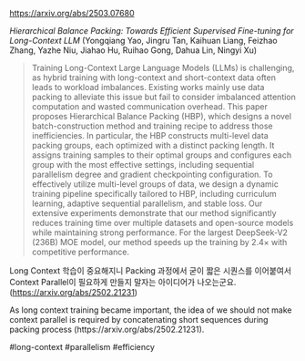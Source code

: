 https://arxiv.org/abs/2503.07680

*Hierarchical Balance Packing: Towards Efficient Supervised Fine-tuning for Long-Context LLM* (Yongqiang Yao, Jingru Tan, Kaihuan Liang, Feizhao Zhang, Yazhe Niu, Jiahao Hu, Ruihao Gong, Dahua Lin, Ningyi Xu)

> Training Long-Context Large Language Models (LLMs) is challenging, as hybrid training with long-context and short-context data often leads to workload imbalances. Existing works mainly use data packing to alleviate this issue but fail to consider imbalanced attention computation and wasted communication overhead. This paper proposes Hierarchical Balance Packing (HBP), which designs a novel batch-construction method and training recipe to address those inefficiencies. In particular, the HBP constructs multi-level data packing groups, each optimized with a distinct packing length. It assigns training samples to their optimal groups and configures each group with the most effective settings, including sequential parallelism degree and gradient checkpointing configuration. To effectively utilize multi-level groups of data, we design a dynamic training pipeline specifically tailored to HBP, including curriculum learning, adaptive sequential parallelism, and stable loss. Our extensive experiments demonstrate that our method significantly reduces training time over multiple datasets and open-source models while maintaining strong performance. For the largest DeepSeek-V2 (236B) MOE model, our method speeds up the training by 2.4$\times$ with competitive performance.

Long Context 학습이 중요해지니 Packing 과정에서 굳이 짧은 시퀀스를 이어붙여서 Context Parallel이 필요하게 만들지 말자는 아이디어가 나오는군요. (https://arxiv.org/abs/2502.21231)

<english>
As long context training became important, the idea of we should not make context parallel is required by concatenating short sequences during packing process  (https://arxiv.org/abs/2502.21231).
</english>

#long-context #parallelism #efficiency 
